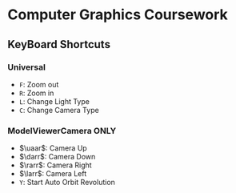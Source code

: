 # Computer Graphics Coursework

## KeyBoard Shortcuts

### Universal

* `F`: Zoom out
* `R`: Zoom in
* `L`: Change Light Type
* `C`: Change Camera Type


### ModelViewerCamera ONLY
* $\uaar$: Camera Up 
* $\darr$: Camera Down
* $\rarr$: Camera Right
* $\larr$: Camera Left
* `Y`: Start Auto Orbit Revolution